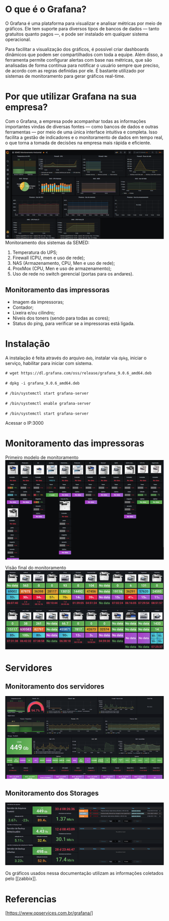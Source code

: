 # O que é o Grafana?
O Grafana é uma plataforma para visualizar e analisar métricas por meio de gráficos. Ele tem suporte para diversos tipos de bancos de dados — tanto gratuitos quanto pagos —, e pode ser instalado em qualquer sistema operacional.

Para facilitar a visualização dos gráficos, é possível criar dashboards dinâmicos que podem ser compartilhados com toda a equipe. Além disso, a ferramenta permite configurar alertas com base nas métricas, que são analisadas de forma contínua para notificar o usuário sempre que preciso, de acordo com as regras definidas por ele. É bastante utilizado por sistemas de monitoramento para gerar gráficos real-time.

# Por que utilizar Grafana na sua empresa?

Com o Grafana, a empresa pode acompanhar todas as informações importantes vindas de diversas fontes — como bancos de dados e outras ferramentas — por meio de uma única interface intuitiva e completa. Isso facilita a gestão de indicadores e o monitoramento de dados em tempo real, o que torna a tomada de decisões na empresa mais rápida e eficiente.

![](moni_hori.png)
Monitoramento dos sistemas da SEMED:

1. Temperatura do UPS;
2. Firewall (CPU, men e uso de rede);
3. NAS (Armazenamento, CPU, Men e uso de rede);
4. ProxMox (CPU, Men e uso de armazenamento);
5. Uso de rede no switch gerencial (portas para os andares).

## Monitoramento das impressoras

* Imagem da impressoras;
* Contador;
* Lixeira e/ou cilindro;
* Níveis dos toners (sendo para todas as cores);
* Status do ping, para verificar se a impressoras está ligada.

# Instalação

A instalação é feita através do arquivo ``deb``, instalar via ``dpkg``, iniciar o serviço, habilitar para iniciar com sistema.

~~~~shell
# wget https://dl.grafana.com/oss/release/grafana_9.0.6_amd64.deb

# dpkg -i grafana_9.0.6_amd64.deb

# /bin/systemctl start grafana-server

# /bin/systemctl enable grafana-server

# /bin/systemctl start grafana-server
~~~~

Acessar o IP:3000

# Monitoramento das impressoras

Primeiro modelo de monitoramento
![](moni_imp_A.png)

Visão final do monitoramento
![](moni_imp_B.png)

#  Servidores

## Monitoramento dos servidores
![](Datacenter.png)

## Monitoramento dos Storages

![](Storages.png)

Os gráficos usados nessa documentação utilizam as informações coletados pelo [[zabbix]].
# Referencias
[https://www.opservices.com.br/grafana/]